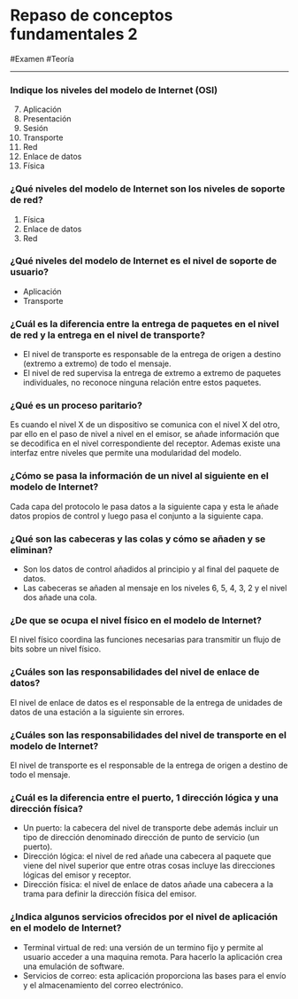 # Repaso de conceptos fundamentales 2
#Examen #Teoría 

---
### Indique los niveles del modelo de Internet (OSI)
7. Aplicación
6. Presentación
5. Sesión
4. Transporte
3. Red
2. Enlace de datos
1. Física

### ¿Qué niveles del modelo de Internet son los niveles de soporte de red?

1. Física
2. Enlace de datos
3. Red

### ¿Qué niveles del modelo de Internet es el nivel de soporte de usuario?

- Aplicación
- Transporte

### ¿Cuál es la diferencia entre la entrega de paquetes en el nivel de red y la entrega en el nivel de transporte?

- El nivel de transporte es responsable de la entrega de origen a destino (extremo a extremo) de todo el mensaje.
- El nivel de red supervisa la entrega de extremo a extremo de paquetes individuales, no reconoce ninguna relación entre estos paquetes.

### ¿Qué es un proceso paritario?

Es cuando el nivel X de un dispositivo se comunica con el nivel X del otro, par ello en el paso de nivel a nivel en el emisor, se añade información que se decodifica en el nivel correspondiente del receptor. Ademas existe una interfaz entre niveles que permite una modularidad del modelo.

### ¿Cómo se pasa la información de un nivel al siguiente en el modelo de Internet?

Cada capa del protocolo le pasa datos a la siguiente capa y esta le añade datos propios de control y luego pasa el conjunto a la siguiente capa.

### ¿Qué son las cabeceras y las colas y cómo se añaden y se eliminan?

- Son los datos de control añadidos al principio y al final del paquete de datos.
- Las cabeceras se añaden al mensaje en los niveles 6, 5, 4, 3, 2 y el nivel dos añade una cola.

### ¿De que se ocupa el nivel físico en el modelo de Internet?

El nivel físico coordina las funciones necesarias para transmitir un flujo de bits sobre un nivel físico.

### ¿Cuáles son las responsabilidades del nivel de enlace de datos?

El nivel de enlace de datos es el responsable de la entrega de unidades de datos de una estación a la siguiente sin errores.

### ¿Cuáles son las responsabilidades del nivel de transporte en el modelo de Internet?

El nivel de transporte es el responsable de la entrega de origen a destino de todo el mensaje.

### ¿Cuál es la diferencia entre el puerto, 1 dirección lógica y una dirección física?

- Un puerto: la cabecera del nivel de transporte debe además incluir un tipo de dirección denominado dirección de punto de servicio (un puerto).
- Dirección lógica: el nivel de red añade una cabecera al paquete que viene del nivel superior que entre otras cosas incluye las direcciones lógicas del emisor y receptor.
- Dirección física: el nivel de enlace de datos añade una cabecera a la trama para definir la dirección física del emisor.

### ¿Indica algunos servicios ofrecidos por el nivel de aplicación en el modelo de Internet?

- Terminal virtual de red: una versión de un termino fijo y permite al usuario acceder a una maquina remota. Para hacerlo la aplicación crea una emulación de software.
- Servicios de correo: esta aplicación proporciona las bases para el envío y el almacenamiento del correo electrónico. 